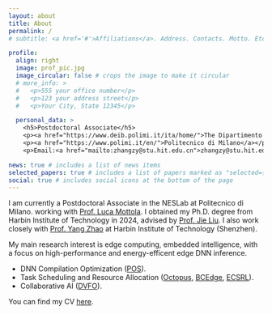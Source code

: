 ```yaml
---
layout: about
title: About
permalink: /
# subtitle: <a href='#'>Affiliations</a>. Address. Contacts. Motto. Etc.

profile:
  align: right
  image: prof_pic.jpg
  image_circular: false # crops the image to make it circular
  # more_info: >
  #   <p>555 your office number</p>
  #   <p>123 your address street</p>
  #   <p>Your City, State 12345</p>

  personal_data: >
    <h5>Postdoctoral Associate</h5>
    <p><a href="https://www.deib.polimi.it/ita/home/">The Dipartimento di Elettronica, Informazione e Bioingegneria (DEIB)</a></p>
    <p><a href="https://www.polimi.it/en/">Politecnico di Milano</a></p>
    <p>Email:<a href="mailto:zhangzy@stu.hit.edu.cn">zhangzy@stu.hit.edu.cn</a></p>

news: true # includes a list of news items
selected_papers: true # includes a list of papers marked as "selected={true}"
social: true # includes social icons at the bottom of the page
---
```


<!-- Write your biography here. Tell the world about yourself. Link to your favorite [subreddit](http://reddit.com). You can put a picture in, too. The code is already in, just name your picture `prof_pic.jpg` and put it in the `img/` folder. -->

<!-- Put your address / P.O. box / other info right below your picture. You can also disable any of these elements by editing `profile` property of the YAML header of your `_pages/about.md`. Edit `_bibliography/papers.bib` and Jekyll will render your [publications page](/al-folio/publications/) automatically. -->

<!-- Link to your social media connections, too. This theme is set up to use [Font Awesome icons](https://fontawesome.com/) and [Academicons](https://jpswalsh.github.io/academicons/), like the ones below. Add your Facebook, Twitter, LinkedIn, Google Scholar, or just disable all of them. -->

I am currently a Postdoctoral Associate in the NESLab at Politecnico di Milano. working with [Prof. Luca Mottola](https://mottola.faculty.polimi.it/). I obtained my Ph.D. degree from Harbin Institute of Technology in 2024, advised by [Prof. Jie Liu](https://drjieliu.github.io/). I also work closely with [Prof. Yang Zhao](https://yangece.github.io/) at Harbin Institute of Technology (Shenzhen).

My main research interest is edge computing, embedded intelligence, with a focus on high-performance and energy-efficent edge DNN inference.

- DNN Compilation Optimization ([POS](https://dl.acm.org/doi/abs/10.1145/3583120.3586953)).
- Task Scheduling and Resource Allocation ([Octopus](https://link.springer.com/chapter/10.1007/978-3-031-48424-7_18), [BCEdge](https://ieeexplore.ieee.org/abstract/document/10549973), [ECSRL](https://dl.acm.org/doi/abs/10.1145/3485730.3492886)).
- Collaborative AI ([DVFO](https://ieeexplore.ieee.org/abstract/document/10412103)).

You can find my CV [here](https://Bigboyzzy.github.io/assets/pdf/Ziyang_Zhang_CV.pdf).
